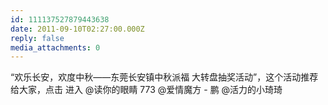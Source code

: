 ```yaml
---
id: 111137527879443638
date: 2011-09-10T02:27:00.000Z
reply: false
media_attachments: 0
---
```


“欢乐长安，欢度中秋——东莞长安镇中秋派福 大转盘抽奖活动”，这个活动推荐给大家，点击 进入 @读你的眼睛 773 @爱情魔方 - 鹏 @活力的小琦琦 ​​​​


